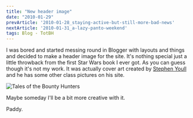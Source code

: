 ```yaml
---
title: "New header image"
date: "2010-01-29"
prevArticle: '2010-01-28_staying-active-but-still-more-bad-news'
nextArticle: '2010-01-31_a-lazy-panto-weekend'
tags: Blog - TotBH
---
```

I was bored and started messing round in Blogger with layouts and things and decided to make a header image for the site. It's nothing special just a little throwback from the first Star Wars book I ever got. As you can guess though it's not my work. It was actually cover art created by [Stephen Youll](http://www.stephenyoull.com) and he has some other class pictures on his site.

![Tales of the Bounty Hunters](/images/totbh.jpg "Tales of the Bounty Hunters")


Maybe someday I'll be a bit more creative with it.

Paddy.